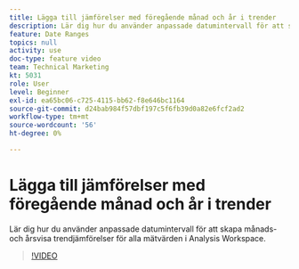 ```yaml
---
title: Lägga till jämförelser med föregående månad och år i trender
description: Lär dig hur du använder anpassade datumintervall för att skapa månads- och årsvisa trendjämförelser för alla mätvärden i Analysis Workspace.
feature: Date Ranges
topics: null
activity: use
doc-type: feature video
team: Technical Marketing
kt: 5031
role: User
level: Beginner
exl-id: ea65bc06-c725-4115-bb62-f8e646bc1164
source-git-commit: d24bab984f57dbf197c5f6fb39d0a82e6fcf2ad2
workflow-type: tm+mt
source-wordcount: '56'
ht-degree: 0%

---
```


# Lägga till jämförelser med föregående månad och år i trender

Lär dig hur du använder anpassade datumintervall för att skapa månads- och årsvisa trendjämförelser för alla mätvärden i Analysis Workspace.

>[!VIDEO](https://video.tv.adobe.com/v/33772/?quality=12&learn=on)
